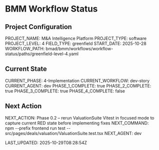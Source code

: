 # BMM Workflow Status

## Project Configuration

PROJECT_NAME: M&A Intelligence Platform
PROJECT_TYPE: software
PROJECT_LEVEL: 4
FIELD_TYPE: greenfield
START_DATE: 2025-10-28
WORKFLOW_PATH: bmad/bmm/workflows/workflow-status/paths/greenfield-level-4.yaml

## Current State

CURRENT_PHASE: 4-Implementation
CURRENT_WORKFLOW: dev-story
CURRENT_AGENT: dev
PHASE_1_COMPLETE: true
PHASE_2_COMPLETE: true
PHASE_3_COMPLETE: true
PHASE_4_COMPLETE: false

## Next Action

NEXT_ACTION: Phase 0.2 – rerun ValuationSuite Vitest in focused mode to capture current RED state before implementing fixes
NEXT_COMMAND: npm --prefix frontend run test -- src/pages/deals/valuation/ValuationSuite.test.tsx
NEXT_AGENT: dev

LAST_UPDATED: 2025-10-29T08:28:54Z
